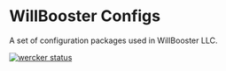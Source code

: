 # WillBooster Configs

A set of configuration packages used in WillBooster LLC.

[![wercker status](https://app.wercker.com/status/4baee16fa4d9da6b00ee7b2919e407a3/m/master "wercker status")](https://app.wercker.com/project/byKey/4baee16fa4d9da6b00ee7b2919e407a3)
